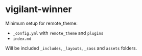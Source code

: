 # vigilant-winner

Minimum setup for remote_theme:

- `_config.yml` with `remote_theme` and `plugins`
- `index.md`

Will be included `_includes`, `_layouts`, `_sass` and `assets` folders.
